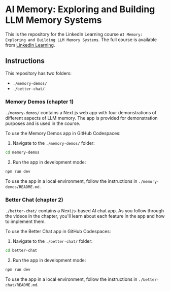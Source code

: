 # AI Memory: Exploring and Building LLM Memory Systems

This is the repository for the LinkedIn Learning course `AI Memory: Exploring and Building LLM Memory Systems`. The full course is available from [LinkedIn Learning][lil-course-url].

## Instructions

This repository has two folders:

- `./memory-demos/`
- `./better-chat/`

### Memory Demos (chapter 1)

`./memory-demos/` contains a Next.js web app with four demonstrations of different aspects of LLM memory. The app is provided for demonstration purposes and is used in the course.

To use the Memory Demos app in GitHub Codespaces:

1. Navigate to the `./memory-demos/` folder:

```bash
cd memory-demos
```

2. Run the app in development mode:

```bash
npm run dev
```

To use the app in a local environment, follow the instructions in `./memory-demos/README.md`.

### Better Chat (chapter 2)

`./better-chat/` contains a Next.js-based AI chat app. As you follow through the videos in the chapter, you'll learn about each feature in the app and how to implement them.

To use the Better Chat app in GitHub Codespaces:

1. Navigate to the `./better-chat/` folder:

```bash
cd better-chat
```

2. Run the app in development mode:

```bash
npm run dev
```

To use the app in a local environment, follow the instructions in `./better-chat/README.md`.

[0]: # "Replace these placeholder URLs with actual course URLs"
[lil-course-url]: https://www.linkedin.com/learning/
[lil-thumbnail-url]: http://
